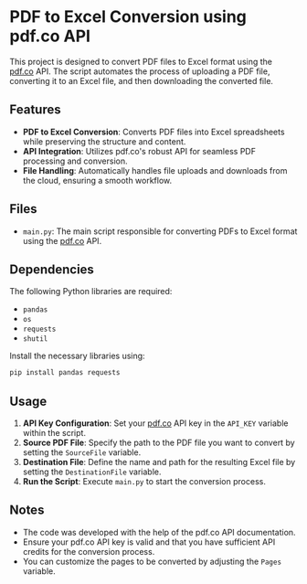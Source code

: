 # PDF to Excel Conversion using pdf.co API

This project is designed to convert PDF files to Excel format using the [pdf.co](https://pdf.co) API. The script automates the process of uploading a PDF file, converting it to an Excel file, and then downloading the converted file.

## Features

- **PDF to Excel Conversion**: Converts PDF files into Excel spreadsheets while preserving the structure and content.
- **API Integration**: Utilizes pdf.co's robust API for seamless PDF processing and conversion.
- **File Handling**: Automatically handles file uploads and downloads from the cloud, ensuring a smooth workflow.

## Files

- `main.py`: The main script responsible for converting PDFs to Excel format using the [pdf.co](https://pdf.co) API.

## Dependencies

The following Python libraries are required:

- `pandas`
- `os`
- `requests`
- `shutil`

Install the necessary libraries using:

```bash
pip install pandas requests
```

## Usage

1. **API Key Configuration**: Set your [pdf.co](https://pdf.co) API key in the `API_KEY` variable within the script.
2. **Source PDF File**: Specify the path to the PDF file you want to convert by setting the `SourceFile` variable.
3. **Destination File**: Define the name and path for the resulting Excel file by setting the `DestinationFile` variable.
4. **Run the Script**: Execute `main.py` to start the conversion process.

## Notes

- The code was developed with the help of the pdf.co API documentation.
- Ensure your pdf.co API key is valid and that you have sufficient API credits for the conversion process.
- You can customize the pages to be converted by adjusting the `Pages` variable.
